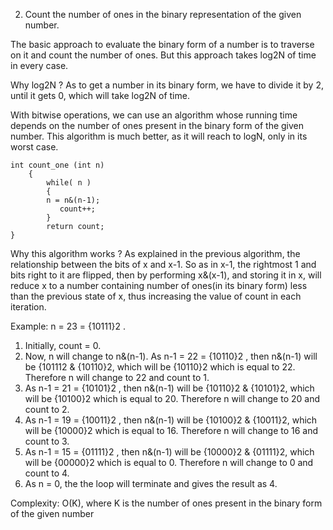 2) Count the number of ones in the binary representation of the given number.

The basic approach to evaluate the binary form of a number is to traverse on it and count the number of ones. But this approach takes log2N of time in every case.

Why log2N ?
As to get a number in its binary form, we have to divide it by 2, until it gets 0, which will take log2N of time.

With bitwise operations, we can use an algorithm whose running time depends on the number of ones present in the binary form of the given number. This algorithm is much better, as it will reach to logN, only in its worst case.

    int count_one (int n)
        {
            while( n )
            {
            n = n&(n-1);
               count++;
            }
            return count;
    }
Why this algorithm works ?
As explained in the previous algorithm, the relationship between the bits of x and x-1. So as in x-1, the rightmost 1 and bits right to it are flipped, then by performing x&(x-1), and storing it in x, will reduce x to a number containing number of ones(in its binary form) less than the previous state of x, thus increasing the value of count in each iteration.

Example:
n = 23 = {10111}2 .
1. Initially, count = 0.
2. Now, n will change to n&(n-1). As n-1 = 22 = {10110}2 , then n&(n-1) will be {101112 & {10110}2, which will be {10110}2 which is equal to 22. Therefore n will change to 22 and count to 1.
3. As n-1 = 21 = {10101}2 , then n&(n-1) will be {10110}2 & {10101}2, which will be {10100}2 which is equal to 20. Therefore n will change to 20 and count to 2.
4. As n-1 = 19 = {10011}2 , then n&(n-1) will be {10100}2 & {10011}2, which will be {10000}2 which is equal to 16. Therefore n will change to 16 and count to 3.
5. As n-1 = 15 = {01111}2 , then n&(n-1) will be {10000}2 & {01111}2, which will be {00000}2 which is equal to 0. Therefore n will change to 0 and count to 4.
6. As n = 0, the the loop will terminate and gives the result as 4.

Complexity: O(K), where K is the number of ones present in the binary form of the given number
